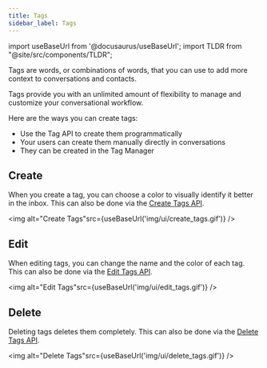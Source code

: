 ```yaml
---
title: Tags
sidebar_label: Tags
---
```


import useBaseUrl from '@docusaurus/useBaseUrl';
import TLDR from "@site/src/components/TLDR";

<TLDR>Tags are words, or combinations of words, that you can use to add more context to conversations and contacts.</TLDR>

Tags provide you with an unlimited amount of flexibility to manage and customize your conversational workflow.

Here are the ways you can create tags:

- Use the Tag API to create them programmatically
- Your users can create them manually directly in conversations
- They can be created in the Tag Manager

## Create

When you create a tag, you can choose a color to visually identify it better in the inbox.
This can also be done via the [Create Tags API](api/endpoints/tags.md#create).

<img alt="Create Tags"src={useBaseUrl('img/ui/create_tags.gif')} />

## Edit

When editing tags, you can change the name and the color of each tag.
This can also be done via the [Edit Tags API](api/endpoints/tags.md#update).

<img alt="Edit Tags"src={useBaseUrl('img/ui/edit_tags.gif')} />

## Delete

Deleting tags deletes them completely.
This can also be done via the [Delete Tags API](api/endpoints/tags.md#delete).

<img alt="Delete Tags"src={useBaseUrl('img/ui/delete_tags.gif')} />
